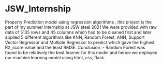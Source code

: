 # JSW_Internship
Property Prediction model using regression algorithms , this project is the part of my summer internship at JSW steel 2021  We were provided with raw data of 5135 rows and 45 columns which had to be cleaned first and later applied 5 different algorithms like KNN, Random Forest, ANN, Support Vector Regressor and Multiple Regressor to predict which gave the highest R2_score value and the least RMSE. Conclusion :- Random Forest was found to be relatively the best learner for this model and hence we deployed our machine learning model using html, css, flask.
